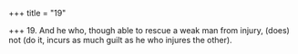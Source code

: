 +++
title = "19"

+++
19. And he who, though able to rescue a weak man from injury, (does) not (do it, incurs as much guilt as he who injures the other).
